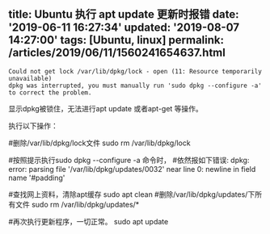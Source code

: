 title: Ubuntu 执行 apt update 更新时报错
date: '2019-06-11 16:27:34'
updated: '2019-08-07 14:27:00'
tags: [Ubuntu, linux]
permalink: /articles/2019/06/11/1560241654637.html
---
```
Could not get lock /var/lib/dpkg/lock - open (11: Resource temporarily unavailable)
dpkg was interrupted, you must manually run 'sudo dpkg --configure -a' to correct the problem.
```

显示dpkg被锁住，无法进行apt update 或者apt-get 等操作。

执行以下操作：


#删除/var/lib/dpkg/lock文件
sudo rm  /var/lib/dpkg/lock

#按照提示执行sudo dpkg --configure -a 命令时，
#依然报如下错误:
dpkg: error: parsing file '/var/lib/dpkg/updates/0032' near line 0: newline in field name '#padding'

#查找网上资料，清除apt缓存
sudo apt clean
#删除/var/lib/dpkg/updates/下所有文件
sudo rm /var/lib/dpkg/updates/*

#再次执行更新程序，一切正常。
sudo apt update
